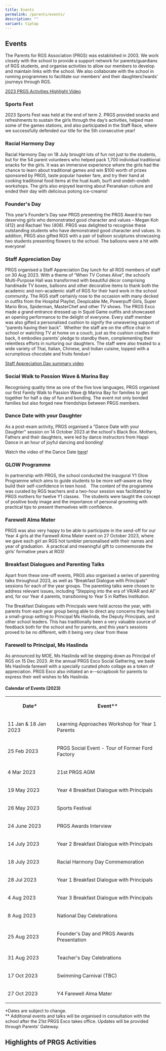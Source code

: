 ```yaml
---
title: Events
permalink: /parents/events/
description: ""
variant: tiptap
---
```

<h2><strong>Events</strong></h2><p>The Parents for RGS Association (PRGS) was established in 2003. We work closely with the school to provide a support network for parents/guardians of RGS students, and organise activities to allow our members to develop and maintain links with the school. We also collaborate with the school in running programmes to facilitate our members’ and their daughters’/wards’ journeys through RGS.</p><p><a href="https://drive.google.com/file/d/1S8kwowWibvV9PTlK0VP4aeImDQP_72nd/view" rel="noopener noreferrer nofollow" target="_blank">2023 PRGS Activities Highlight Video</a></p><h3><strong>Sports Fest</strong></h3><p>2023 Sports Fest was held at the end of term 2. PRGS provided snacks and refreshments to sustain the girls through the day’s activities, helped man some of the games stations, and also participated in the Staff Race, where we successfully defended our title for the 5th consecutive year!</p><h3><strong>Racial Harmony Day</strong></h3><p>Racial Harmony Day on 18 July brought lots of fun not just to the students, but for the 54 parent volunteers who helped pack 1,700 individual traditional snacks for the girls. It was an immersive experience where the girls had the chance to learn about traditional games and win $100 worth of prizes sponsored by PRGS, taste popular hawker fare, and try their hand at cooking traditional food items at the huat kueh, burfi and ondeh-ondeh workshops. The girls also enjoyed learning about Peranakan culture and ended their day with delicious potong ice-creams!</p><h3><strong>Founder's Day</strong></h3><p>This year’s Founder’s Day saw PRGS presenting the PRGS Award to two deserving girls who demonstrated good character and values – Megan Koh (412) and Rachael Yeo (408). PRGS was delighted to recognise these outstanding students who have demonstrated good character and values. In addition, PRGS also gifted RGS with a pair of balloon sculptures showcasing two students presenting flowers to the school. The balloons were a hit with everyone!</p><h3><strong>Staff Appreciation Day</strong></h3><p>PRGS organised a Staff Appreciation Day lunch for all RGS members of staff on 30 Aug 2023. With a theme of “When TV Comes Alive”, the school’s Multi-Purpose Hall was transformed with beautiful décor comprising handmade TV boxes, balloons and other decorative items to thank both the academic and non-academic staff of RGS for their hard work in the school community. The RGS staff certainly rose to the occasion with many decked in outfits from the Hospital Playlist, Despicable Me, Powerpuff Girls, Super Mario Bros, Spiderman, MasterChef and other TV shows. The PRGS Exco made a grand entrance dressed up in Squid Game outfits and showcased an opening performance to the delight of everyone. Every staff member was also gifted a personalised cushion to signify the unwavering support of “parents having their back”.&nbsp; Whether the staff are on the office chair in school or watching TV at home on a couch, just as the cushion cradles their back, it embodies parents’ pledge to standby them, complementing their relentless efforts in nurturing our daughters. The staff were also treated to a wide variety of Thai, Italian, Chinese, and Indian cuisine, topped with a scrumptious chocolate and fruits fondue<s> </s>!</p><p><a href="https://drive.google.com/file/d/1H_8Pt2WrQzt9Q62IGgobr76PrpAnIRPH/view" rel="noopener noreferrer nofollow" target="_blank">Staff Appreciation Day summary video</a></p><h3><strong>Social Walk to Passion Wave &amp; Marina Bay</strong></h3><p>Recognising quality time as one of the five love languages, PRGS organised our first Family Walk to Passion Wave @ Marina Bay for families to get together for half a day of fun and bonding. The event not only bonded families but also forged new friendships between PRGS members.</p><h3><strong>Dance Date with your Daughter</strong></h3><p>As a post-exam activity, PRGS organised a "Dance Date with your Daughter" session on 14 October 2023 at the school's Black Box. Mothers, Fathers and their daughters, were led by dance instructors from Happi Dance in an hour of joyful dancing and bonding!</p><p>Watch the video of the Dance Date <a href="https://drive.google.com/file/d/1POONCd06X56gE10Wb00xgToRC5ZULLgU/view?usp=drive_link" rel="noopener noreferrer nofollow" target="_blank">here</a>!</p><h3><strong>GLOW Programme</strong></h3><p>In partnership with PRGS, the school conducted the inaugural Y1 Glow Programme which aims to guide students to be more self-aware as they build their self-confidence in teen hood. &nbsp;&nbsp;The content of the programme was curated by RGS teachers and a two-hour session was facilitated by PRGS mothers for twelve Y1 classes.&nbsp; The students were taught the concept of positive body image and the importance of personal grooming with practical tips to present themselves with confidence.</p><h3><strong>Farewell Alma Mater</strong></h3><p>PRGS was also very happy to be able to participate in the send-off for our Year 4 girls at the Farewell Alma Mater event on 27 October 2023, where we gave each girl an RGS hot tumbler personalised with their names and year of graduation.&nbsp; A practical and meaningful gift to commemorate the girls’ formative years at RGS!</p><p></p><h3><strong>Breakfast Dialogues and Parenting Talks</strong></h3><p>Apart from these one-off events, PRGS also organised a series of parenting talks throughout 2023, as well as “Breakfast Dialogue with Principals” sessions for each of the year groups. The parenting talks were chosen to address relevant issues, including “Stepping into the era of VR/AR and AI” and, for our Year 4 parents, transitioning to Year 5 in Raffles Institution.</p><p>The Breakfast Dialogues with Principals were held across the year, with parents from each year group being able to direct any concerns they had in a small-group setting to Principal Ms Haslinda, the Deputy Principals, and other school leaders. This has traditionally been a very valuable source of feedback both for the school and for parents, and this year’s sessions proved to be no different, with it being very clear from these</p><h3><strong>Farewell to Principal, Ms Haslinda</strong></h3><p>As announced by MOE, Ms Haslinda will be stepping down as Principal of RGS on 15 Dec 2023. At the annual PRGS Exco Social Gathering, we bade Ms Haslinda farewell with a specially curated photo collage as a token of appreciation. PRGS Exco also initiated an e-<s> &nbsp;</s>scrapbook for parents to express their well wishes to Ms Haslinda.</p><h4>Calendar of Events (2023)</h4><table><tbody><tr><th rowspan="1" colspan="1"><p><strong>Date*</strong></p></th><th rowspan="1" colspan="1"><p><strong>Event**</strong></p></th></tr><tr><td rowspan="1" colspan="1"><p>11 Jan &amp; 18 Jan 2023</p></td><td rowspan="1" colspan="1"><p>Learning Approaches Workshop for Year 1 Parents</p></td></tr><tr><td rowspan="1" colspan="1"><p>25 Feb 2023</p></td><td rowspan="1" colspan="1"><p>PRGS Social Event - Tour of Former Ford Factory</p></td></tr><tr><td rowspan="1" colspan="1"><p>4 Mar 2023</p></td><td rowspan="1" colspan="1"><p>21st PRGS AGM</p></td></tr><tr><td rowspan="1" colspan="1"><p>19 May 2023</p></td><td rowspan="1" colspan="1"><p>Year 4 Breakfast Dialogue with Principals</p></td></tr><tr><td rowspan="1" colspan="1"><p>26 May 2023</p></td><td rowspan="1" colspan="1"><p>Sports Festival</p></td></tr><tr><td rowspan="1" colspan="1"><p>24 June 2023</p></td><td rowspan="1" colspan="1"><p>PRGS Awards Interview</p></td></tr><tr><td rowspan="1" colspan="1"><p>14 July 2023</p></td><td rowspan="1" colspan="1"><p>Year 2 Breakfast Dialogue with Principals</p></td></tr><tr><td rowspan="1" colspan="1"><p>18 July 2023</p></td><td rowspan="1" colspan="1"><p>Racial Harmony Day Commemoration</p></td></tr><tr><td rowspan="1" colspan="1"><p>28 Jul 2023</p></td><td rowspan="1" colspan="1"><p>Year 1 Breakfast Dialogue with Principals</p></td></tr><tr><td rowspan="1" colspan="1"><p>4 Aug 2023</p></td><td rowspan="1" colspan="1"><p>Year 3 Breakfast Dialogue with Principals</p></td></tr><tr><td rowspan="1" colspan="1"><p>8 Aug 2023</p></td><td rowspan="1" colspan="1"><p>National Day Celebrations</p></td></tr><tr><td rowspan="1" colspan="1"><p>25 Aug 2023</p></td><td rowspan="1" colspan="1"><p>Founder's Day and PRGS Awards Presentation</p></td></tr><tr><td rowspan="1" colspan="1"><p>31 Aug 2023</p></td><td rowspan="1" colspan="1"><p>Teacher's Day Celebrations</p></td></tr><tr><td rowspan="1" colspan="1"><p>17 Oct 2023</p></td><td rowspan="1" colspan="1"><p>Swimming Carnival (TBC)</p></td></tr><tr><td rowspan="1" colspan="1"><p>27 Oct 2023</p></td><td rowspan="1" colspan="1"><p>Y4 Farewell Alma Mater</p></td></tr></tbody></table><p>*Dates are subject to change. <br>** Additional events and talks will be organised in consultation with the school after the 21st PRGS Exco takes office. Updates will be provided through Parents' Gateway.</p><p></p><h2><strong>Highlights of PRGS Activities</strong></h2><p>&nbsp;</p><p></p><p></p>